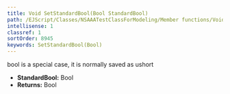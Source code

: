 ```yaml
---
title: Void SetStandardBool(Bool StandardBool)
path: /EJScript/Classes/NSAAATestClassForModeling/Member functions/Void SetStandardBool(Bool p_0)
intellisense: 1
classref: 1
sortOrder: 8945
keywords: SetStandardBool(Bool)
---
```



bool is a special case, it is normally saved as ushort



* **StandardBool:** Bool
* **Returns:** Bool


